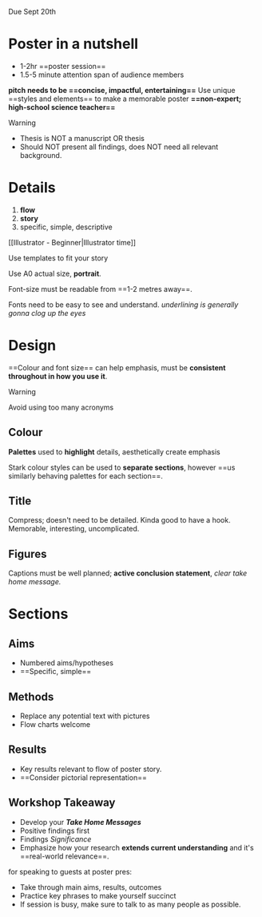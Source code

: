 Due Sept 20th

# Poster in a nutshell
- 1-2hr ==poster session==
- 1.5-5 minute attention span of audience members

**pitch needs to be ==concise, impactful, entertaining==**
Use unique ==styles and elements== to make a memorable poster
**==non-expert; high-school science teacher==**

> [!warning] 
> - Thesis is NOT a manuscript OR thesis
> - Should NOT present all findings, does NOT need all relevant background.

# Details

1. **flow**
2. **story**
3. specific, simple, descriptive

[[Illustrator - Beginner|Illustrator time]]

Use templates to fit your story

Use A0 actual size, **portrait**.

Font-size must be readable from ==1-2 metres away==.

Fonts need to be easy to see and understand.
*underlining is generally gonna clog up the eyes*

# Design

==Colour and font size== can help emphasis, must be **consistent throughout in how you use it**.

> [!warning] 
> Avoid using too many acronyms

## Colour

**Palettes** used to **highlight** details, aesthetically create emphasis

Stark colour styles can be used to **separate sections**, however ==us similarly behaving palettes for each section==.

## Title
Compress; doesn't need to be detailed.
Kinda good to have a hook.
Memorable, interesting, uncomplicated.

## Figures
Captions must be well planned; **active conclusion statement**, *clear take home message.*

# Sections
## Aims
- Numbered aims/hypotheses
- ==Specific, simple==

## Methods
- Replace any potential text with pictures
- Flow charts welcome

## Results
- Key results relevant to flow of poster story.
- ==Consider pictorial representation==


## Workshop Takeaway

- Develop your ***Take Home Messages***
- Positive findings first
- Findings *Significance*
- Emphasize how your research **extends current understanding** and it's ==real-world relevance==.

for speaking to guests at poster pres:
- Take through main aims, results, outcomes
- Practice key phrases to make yourself succinct
- If session is busy, make sure to talk to as many people as possible.